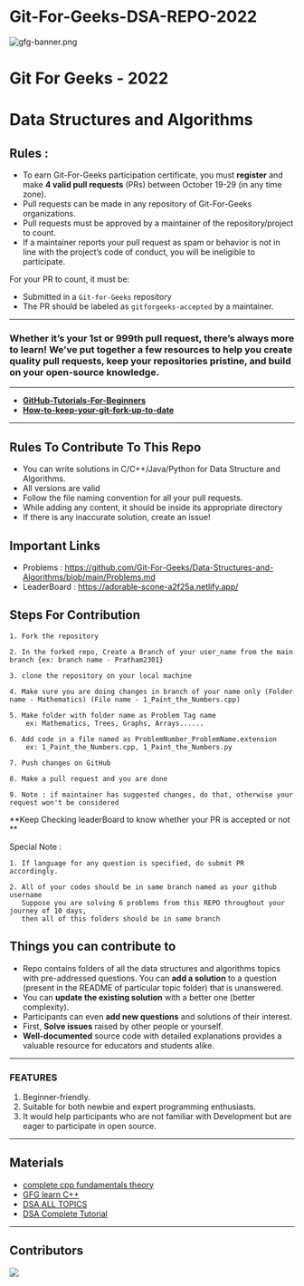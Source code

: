 # Git-For-Geeks-DSA-REPO-2022

![gfg-banner.png](https://user-images.githubusercontent.com/90423812/195241228-23e70dec-a9d8-4dd6-bd84-a1b21eae2cb5.png)

# **Git For Geeks - 2022**

# **Data Structures and Algorithms**

## Rules :

- To earn Git-For-Geeks participation certificate, you must **register** and make **4 valid pull requests** (PRs) between October 19-29 (in any time zone).
- Pull requests can be made in any repository of Git-For-Geeks organizations.
- Pull requests must be approved by a maintainer of the repository/project to count.
- If a maintainer reports your pull request as spam or behavior is not in line with the project’s code of conduct, you will be ineligible to participate.

For your PR to count, it must be:

- Submitted in a `Git-for-Geeks` repository
- The PR should be labeled as `gitforgeeks-accepted` by a maintainer.

---

### Whether it’s your 1st or 999th pull request, there’s always more to learn! We’ve put together a few resources to help you create quality pull requests, keep your repositories pristine, and build on your open-source knowledge.

---

- [**GitHub-Tutorials-For-Beginners**](https://product.hubspot.com/blog/git-and-github-tutorial-for-beginners)
- [**How-to-keep-your-git-fork-up-to-date**](https://stefanbauer.me/articles/how-to-keep-your-git-fork-up-to-date)

---

## Rules To Contribute To This Repo

- You can write solutions in C/C++/Java/Python for Data Structure and Algorithms.
- All versions are valid
- Follow the file naming convention for all your pull requests.
- While adding any content, it should be inside its appropriate directory
- If there is any inaccurate solution, create an issue!

## Important Links

- Problems : https://github.com/Git-For-Geeks/Data-Structures-and-Algorithms/blob/main/Problems.md
- LeaderBoard : https://adorable-scone-a2f25a.netlify.app/

## Steps For Contribution
```
1. Fork the repository

2. In the forked repo, Create a Branch of your user_name from the main branch {ex: branch name - Pratham2301}

3. clone the repository on your local machine

4. Make sure you are doing changes in branch of your name only (Folder name - Mathematics) (File name - 1_Paint_the_Numbers.cpp)

5. Make folder with folder name as Problem Tag name
    ex: Mathematics, Trees, Graphs, Arrays......
    
6. Add code in a file named as ProblemNumber_ProblemName.extension
    ex: 1_Paint_the_Numbers.cpp, 1_Paint_the_Numbers.py
    
7. Push changes on GitHub

8. Make a pull request and you are done

9. Note : if maintainer has suggested changes, do that, otherwise your request won't be considered
```
**Keep Checking leaderBoard to know whether your PR is accepted or not **

Special Note :
```
1. If language for any question is specified, do submit PR accordingly.

2. All of your codes should be in same branch named as your github username 
   Suppose you are solving 6 problems from this REPO throughout your journey of 10 days, 
   then all of this folders should be in same branch

```
## Things you can contribute to

- Repo contains folders of all the data structures and algorithms topics with pre-addressed questions. You can **add a solution** to a question (present in the README of particular topic folder) that is unanswered.
- You can **update the existing solution** with a better one (better complexity).
- Participants can even **add new questions** and solutions of their interest.
- First, **Solve issues** raised by other people or yourself.
- **Well-documented** source code with detailed explanations provides a valuable resource for educators and students alike.





---

### FEATURES

1. Beginner-friendly.
2. Suitable for both newbie and expert programming enthusiasts.
3. It would help participants who are not familiar with Development but are eager to participate in open source.

---

## Materials

- [complete cpp fundamentals theory](https://github.com/Sushreesatarupa/Description-of-dsa60/blob/main/C%2B%2B%20theory.html)
- [GFG learn C++](https://practice.geeksforgeeks.org/courses/fork-cpp)
- [DSA ALL TOPICS](https://www.geeksforgeeks.org/data-structures)
- [DSA Complete Tutorial](https://www.scaler.com/topics/data-structures/)

---

## Contributors
<a href="https://github.com/Git-For-Geeks/DATA-STRUCTURES-AND-ALGORITHMS/graphs/contributors">
  <img src="https://contrib.rocks/image?repo=Git-For-Geeks/DATA-STRUCTURES-AND-ALGORITHMS" />
</a>
